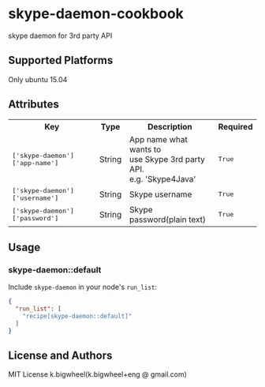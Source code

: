 # skype-daemon-cookbook

skype daemon for 3rd party API

## Supported Platforms

Only ubuntu 15.04

## Attributes

<table>
  <tr>
    <th>Key</th>
    <th>Type</th>
    <th>Description</th>
    <th>Required</th>
  </tr>
  <tr>
    <td><tt>['skype-daemon']['app-name']</tt></td>
    <td>String</td>
    <td>App name what wants to<br />use Skype 3rd party API.<br />e.g. 'Skype4Java'</td>
    <td><tt>True</tt></td>
  </tr>
  <tr>
    <td><tt>['skype-daemon']['username']</tt></td>
    <td>String</td>
    <td>Skype username</td>
    <td><tt>True</tt></td>
  </tr>
  <tr>
    <td><tt>['skype-daemon']['password']</tt></td>
    <td>String</td>
    <td>Skype password(plain text)</td>
    <td><tt>True</tt></td>
  </tr>
</table>

## Usage

### skype-daemon::default

Include `skype-daemon` in your node's `run_list`:

```json
{
  "run_list": [
    "recipe[skype-daemon::default]"
  ]
}
```

## License and Authors

MIT License
k.bigwheel(k.bigwheel+eng @ gmail.com)
